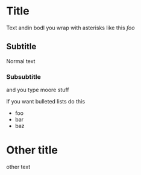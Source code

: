 # Title
Text andin bodl you wrap with asterisks like this *foo*
## Subtitle
Normal text

### Subsubtitle
and you type moore stuff

If you want bulleted lists do this

- foo
- bar
- baz















# Other title

other text

